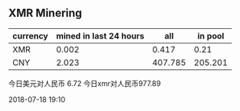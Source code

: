 ## XMR Minering

|currency|mined in last 24 hours|all|in pool|
|---|---|---|---|
|XMR|0.002|0.417|0.21|
|CNY|2.023|407.785|205.201|

今日美元对人民币 6.72	今日xmr对人民币977.89


2018-07-18 19:10